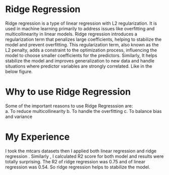 # Ridge Regression
Ridge regression is a type of linear regression with L2 regularization. It is used in machine learning primarily to address issues like overfitting and multicollinearity in linear models. Ridge regression introduces a regularization term that penalizes large coefficients, helping to stabilize the model and prevent overfitting. This regularization term, also known as the L2 penalty, adds a constraint to the optimization process, influencing the model to choose smaller coefficients for the predictors.
Similarly, It helps stabilize the model and improves generalization to new data and handle situations where predictor variables are strongly correlated. Like in the below figure. 
# Why to use Ridge Regression
 Some of the important reasons to use Ridge Regresssion are:  
   a. To reduce multicollinearity 
   b. To handle the overfitting
   c. To balance bias and variance
# My Experience
I took the mtcars datasets then I applied both linear regression and ridge regression .
Similarly , I calculated R2 score for both model and results were totally surprising. The R2 of ridge regression was 0.75 and of linear regression was 0.54. So ridge regression helps to stabilize the model.
